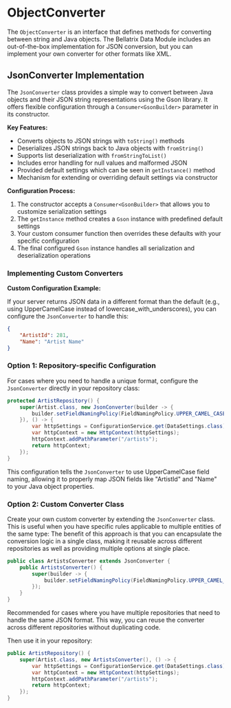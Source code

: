 # ObjectConverter

The `ObjectConverter` is an interface that defines methods for converting between string and Java objects. The Bellatrix Data Module includes an out-of-the-box implementation for JSON conversion, but you can implement your own converter for other formats like XML.

## JsonConverter Implementation

The `JsonConverter` class provides a simple way to convert between Java objects and their JSON string representations using the Gson library. It offers flexible configuration through a `Consumer<GsonBuilder>` parameter in its constructor.

**Key Features:**

- Converts objects to JSON strings with `toString()` methods
- Deserializes JSON strings back to Java objects with `fromString()`
- Supports list deserialization with `fromStringToList()`
- Includes error handling for null values and malformed JSON
- Provided default settings which can be seen in `getInstance()` method
- Mechanism for extending or overriding default settings via constructor

**Configuration Process:**

1. The constructor accepts a `Consumer<GsonBuilder>` that allows you to customize serialization settings
2. The `getInstance` method creates a `Gson` instance with predefined default settings
3. Your custom consumer function then overrides these defaults with your specific configuration
4. The final configured `Gson` instance handles all serialization and deserialization operations

### Implementing Custom Converters

**Custom Configuration Example:**

If your server returns JSON data in a different format than the default (e.g., using UpperCamelCase instead of lowercase_with_underscores), you can configure the `JsonConverter` to handle this:

```json
{
    "ArtistId": 281,
    "Name": "Artist Name"
}
```

### Option 1: Repository-specific Configuration

For cases where you need to handle a unique format, configure the `JsonConverter` directly in your repository class:

```java
protected ArtistRepository() {
    super(Artist.class, new JsonConverter(builder -> {
        builder.setFieldNamingPolicy(FieldNamingPolicy.UPPER_CAMEL_CASE);
    }), () -> {
        var httpSettings = ConfigurationService.get(DataSettings.class).getHttpSettings();
        var httpContext = new HttpContext(httpSettings);
        httpContext.addPathParameter("/artists");
        return httpContext;
    });
}
```

This configuration tells the `JsonConverter` to use UpperCamelCase field naming, allowing it to properly map JSON fields like "ArtistId" and "Name" to your Java object properties.

### Option 2: Custom Converter Class

Create your own custom converter by extending the `JsonConverter` class. This is useful when you have specific rules applicable to multiple entities of the same type: The benefit of this approach is that you can encapsulate the conversion logic in a single class, making it reusable across different repositories as well as providing multiple options at single place.

```java
public class ArtistsConverter extends JsonConverter {
    public ArtistsConverter() {
        super(builder -> {
            builder.setFieldNamingPolicy(FieldNamingPolicy.UPPER_CAMEL_CASE);
        });
    }
}
```

Recommended for cases where you have multiple repositories that need to handle the same JSON format. This way, you can reuse the converter across different repositories without duplicating code.

Then use it in your repository:

```java
public ArtistRepository() {
    super(Artist.class, new ArtistsConverter(), () -> {
        var httpSettings = ConfigurationService.get(DataSettings.class).getHttpSettings();
        var httpContext = new HttpContext(httpSettings);
        httpContext.addPathParameter("/artists");
        return httpContext;
    });
}
```